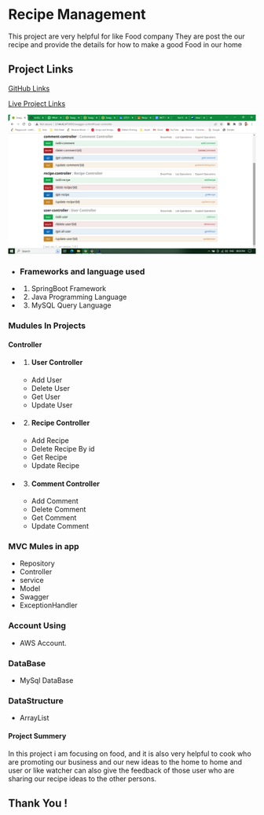 # Recipe Management

This project are very helpful for like Food company They are post the our recipe and provide the details for how to make a good Food in our home
## Project Links

[GitHub Links](https://github.com/laljisingh/mctSpringBoot/tree/main/recipe)

[Live Project Links](http://3.144.42.47:8080/swagger-ui.html#/)

![Logo](https://github.com/laljisingh/mctSpringBoot/blob/main/recipe/allCodes.png)

- ### Frameworks and language used 
- 1. SpringBoot Framework
- 2. Java Programming Language
- 3. MySQL Query Language

### Mudules In Projects
#### Controller
- 1. #### User Controller
    - Add User
    - Delete User
    - Get User
    - Update User
- 2. #### Recipe Controller
    - Add Recipe
    - Delete Recipe By id
    - Get Recipe
    - Update Recipe
    
- 3. #### Comment Controller 
    - Add Comment
    - Delete Comment
    - Get Comment
    - Update Comment

### MVC Mules in app
- Repository
- Controller
- service
- Model
- Swagger
- ExceptionHandler

### Account Using
- AWS Account.

### DataBase
- MySql DataBase 

### DataStructure
 - ArrayList

#### Project Summery
In this project i am focusing on food, and it is also very helpful to cook who are 
promoting our business and our new ideas to the home to home and user or like watcher can also 
give the feedback of those user who are sharing our recipe ideas to the other persons.

## Thank You !
